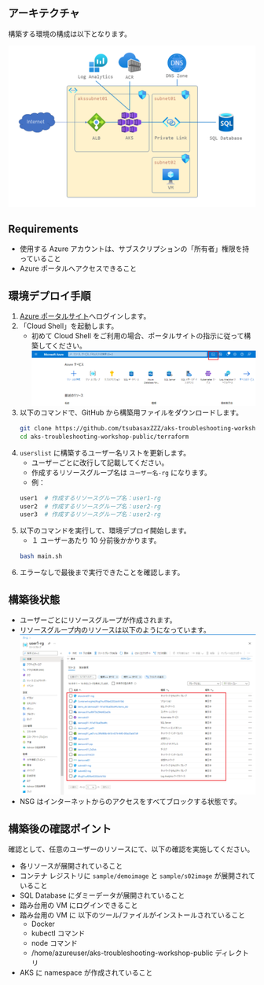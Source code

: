 ## アーキテクチャ

構築する環境の構成は以下となります。

![](../images/構成図.png)

## Requirements

+ 使用する Azure アカウントは、サブスクリプションの「所有者」権限を持っていること
+ Azure ポータルへアクセスできること

## 環境デプロイ手順

1. [Azure ポータルサイト](https://portal.azure.com/)へログインします。
2. 「Cloud Shell」を起動します。
   - 初めて Cloud Shell をご利用の場合、ポータルサイトの指示に従って構築してください。
   ![](../images/CloudShell.png) 
3. 以下のコマンドで、GitHub から構築用ファイルをダウンロードします。
   ```bash
   git clone https://github.com/tsubasaxZZZ/aks-troubleshooting-workshop-public
   cd aks-troubleshooting-workshop-public/terraform
   ```
4. `userslist` に構築するユーザー名リストを更新します。
   - ユーザーごとに改行して記載してください。
   - 作成するリソースグループ名は `ユーザー名-rg` になります。
   - 例：
    ```bash
    user1  # 作成するリソースグループ名：user1-rg
    user2  # 作成するリソースグループ名：user2-rg
    user3  # 作成するリソースグループ名：user2-rg
    ```
5. 以下のコマンドを実行して、環境デプロイ開始します。
   - １ ユーザーあたり 10 分前後かかります。
   ```bash
   bash main.sh
   ```
6. エラーなしで最後まで実行できたことを確認します。

## 構築後状態

- ユーザーごとにリソースグループが作成されます。
- リソースグループ内のリソースは以下のようになっています。
  ![](../images/resources.png) 
- NSG はインターネットからのアクセスをすべてブロックする状態です。

## 構築後の確認ポイント

確認として、任意のユーザーのリソースにて、以下の確認を実施してください。

- 各リソースが展開されていること
- コンテナ レジストリに `sample/demoimage` と `sample/s02image` が展開されていること
- SQL Database にダミーデータが展開されていること
- 踏み台用の VM にログインできること
- 踏み台用の VM に 以下のツール/ファイルがインストールされていること
  - Docker
  - kubectl コマンド
  - node コマンド
  - /home/azureuser/aks-troubleshooting-workshop-public ディレクトリ
- AKS に namespace が作成されていること

